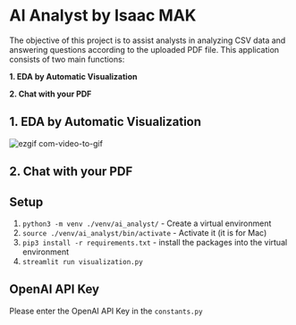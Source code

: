 # AI Analyst by Isaac MAK
The objective of this project is to assist analysts in analyzing CSV data and answering questions according to the uploaded PDF file. 
This application consists of two main functions:

**1. EDA by Automatic Visualization**

**2. Chat with your PDF**

## 1. EDA by Automatic Visualization
![ezgif com-video-to-gif](https://github.com/ccmak514/ai-analyst/assets/101066418/68a40a5b-cdf3-4cef-8437-6e4ead6b5179)

## 2. Chat with your PDF

## Setup
1. `python3 -m venv ./venv/ai_analyst/` - Create a virtual environment
2. `source ./venv/ai_analyst/bin/activate` - Activate it (it is for Mac)
3. `pip3 install -r requirements.txt` - install the packages into the virtual environment
4. `streamlit run visualization.py`

## OpenAI API Key
Please enter the OpenAI API Key  in the `constants.py`
